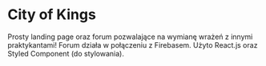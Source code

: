 # City of Kings

Prosty landing page oraz forum pozwalające na wymianę wrażeń z innymi praktykantami! Forum działa w połączeniu z Firebasem. Użyto React.js oraz Styled Component (do stylowania).
